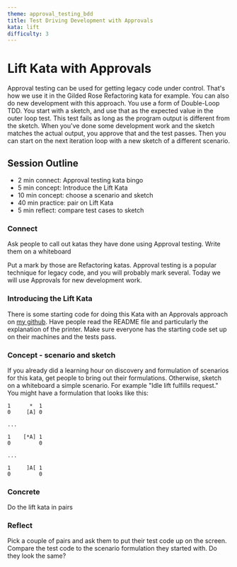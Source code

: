 ```yaml
---
theme: approval_testing_bdd
title: Test Driving Development with Approvals
kata: lift
difficulty: 3
---
```


# Lift Kata with Approvals

Approval testing can be used for getting legacy code under control. That's how we use it in the Gilded Rose Refactoring kata for example. You can also do new development with this approach. You use a form of Double-Loop TDD. You start with a sketch, and use that as the expected value in the outer loop test. This test fails as long as the program output is different from the sketch. When you've done some development work and the sketch matches the actual output, you approve that and the test passes. Then you can start on the next iteration loop with a new sketch of a different scenario.

## Session Outline
 
* 2 min connect: Approval testing kata bingo  
* 5 min concept: Introduce the Lift Kata
* 10 min concept: choose a scenario and sketch 
* 40 min practice: pair on Lift Kata  
* 5 min reflect: compare test cases to sketch

### Connect
Ask people to call out katas they have done using Approval testing. Write them on a whiteboard

Put a mark by those are Refactoring katas. Approval testing is a popular technique for legacy code, and you will probably mark several. Today we will use Approvals for new development work.

### Introducing the Lift Kata

There is some starting code for doing this Kata with an Approvals approach on [my github](https://github.com/emilybache/Lift-Kata/). Have people read the README file and particularly the explanation of the printer. Make sure everyone has the starting code set up on their machines and the tests pass.

### Concept - scenario and sketch
If you already did a learning hour on discovery and formulation of scenarios for this kata, get people to bring out their formulations. Otherwise, sketch on a whiteboard a simple scenario. For example "Idle lift fulfills request." You might have a formulation that looks like this:

   
	1      *  1
	0     [A] 0

	...

	1    [*A] 1
	0         0

	...

	1     ]A[ 1
	0         0

### Concrete
Do the lift kata in pairs

### Reflect
Pick a couple of pairs and ask them to put their test code up on the screen. Compare the test code to the scenario formulation they started with. Do they look the same?


